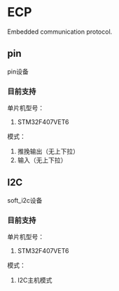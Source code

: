 # ECP

Embedded communication protocol.

## pin

pin设备

### 目前支持

单片机型号：

1. STM32F407VET6

模式：

1. 推挽输出（无上下拉）
2. 输入（无上下拉）

## I2C

soft_i2c设备

### 目前支持

单片机型号：

1. STM32F407VET6

模式：

1. I2C主机模式